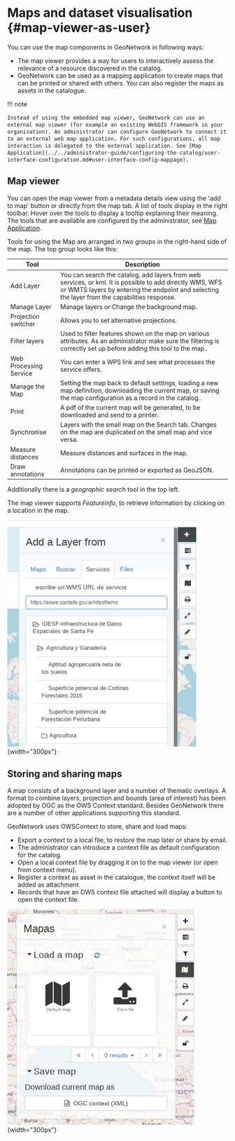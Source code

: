 # Maps and dataset visualisation {#map-viewer-as-user}

You can use the map components in GeoNetwork in following ways:

-   The map viewer provides a way for users to interactively assess the relevance of a resource discovered in the catalog.
-   GeoNetwork can be used as a mapping application to create maps that can be printed or shared with others. You can also register the maps as assets in the catalogue.

!!! note

    Instead of using the embedded map viewer, GeoNetwork can use an external map viewer (for example an existing WebGIS framework in your organisation). An administrator can configure GeoNetwork to connect it to an external web map application. For such configurations, all map interaction is delegated to the external application. See [Map Application](../../administrator-guide/configuring-the-catalog/user-interface-configuration.md#user-interface-config-mappage).


## Map viewer

You can open the map viewer from a metadata details view using the 'add to map' button or directly from the map tab. A list of tools display in the right toolbar. Hover over the tools to display a tooltip explaining their meaning. The tools that are available are configured by the administrator, see [Map Application](../../administrator-guide/configuring-the-catalog/user-interface-configuration.md#user-interface-config-mappage).

Tools for using the Map are arranged in two groups in the right-hand side of the map. The top group looks like this:

| **Tool**               | **Description**                                                                                                                                                                                           |
|------------------------|-----------------------------------------------------------------------------------------------------------------------------------------------------------------------------------------------------------|
| Add Layer              | You can search the catalog, add layers from web services, or kml. It is possible to add directly WMS, WFS or WMTS layers by entering the endpoint and selecting the layer from the capabilities response. |
| Manage Layer           | Manage layers or Change the background map.                                                                                                                                                               |
| Projection switcher    | Allows you to set alternative projections.                                                                                                                                                                |
| Filter layers          | Used to filter features shown on the map on various attributes. As an administrator make sure the filtering is correctly set up before adding this tool to the map..                                      |
| Web Processing Service | You can enter a WPS link and see what processes the service offers.                                                                                                                                       |
| Manage the Map         | Setting the map back to default settings, loading a new map definition, downloading the current map, or saving the map configuration as a record in the catalog..                                         |
| Print                  | A pdf of the current map will be generated, to be downloaded and send to a printer.                                                                                                                       |
| Synchronise            | Layers with the small map on the Search tab. Changes on the map are duplicated on the small map and vice versa.                                                                                           |
| Measure distances      | Measure distances and surfaces in the map.                                                                                                                                                                |
| Draw annotations       | Annotations can be printed or exported as GeoJSON.                                                                                                                                                        |

Additionally there is a *geographic search* tool in the top left.

The map viewer supports *Featureinfo*, to retrieve information by clicking on a location in the map.

![](img/addLayers.png){width="300px"}

## Storing and sharing maps

A map consists of a background layer and a number of thematic overlays. A format to combine layers, projection and bounds (area of interest) has been adopted by OGC as the OWS Context standard. Besides GeoNetwork there are a number of other applications supporting this standard.

GeoNetwork uses OWSContext to store, share and load maps:

-   Export a context to a local file, to restore the map later or share by email.
-   The administrator can introduce a context file as default configuration for the catalog.
-   Open a local context file by dragging it on to the map viewer (or open from context menu).
-   Register a context as asset in the catalogue, the context itself will be added as attachment.
-   Records that have an OWS context file attached will display a button to open the context file.

![](img/OWSContext.png){width="300px"}
